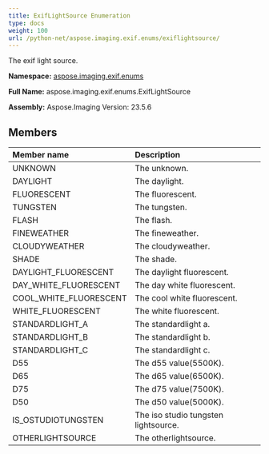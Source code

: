 ```yaml
---
title: ExifLightSource Enumeration
type: docs
weight: 100
url: /python-net/aspose.imaging.exif.enums/exiflightsource/
---
```


The exif light source.

**Namespace:** [aspose.imaging.exif.enums](/imaging/python-net/aspose.imaging.exif.enums/)

**Full Name:** aspose.imaging.exif.enums.ExifLightSource

**Assembly:**  Aspose.Imaging Version: 23.5.6

## **Members**
|**Member name**|**Description**|
| :- | :- |
|UNKNOWN|The unknown.|
|DAYLIGHT|The daylight.|
|FLUORESCENT|The fluorescent.|
|TUNGSTEN|The tungsten.|
|FLASH|The flash.|
|FINEWEATHER|The fineweather.|
|CLOUDYWEATHER|The cloudyweather.|
|SHADE|The shade.|
|DAYLIGHT_FLUORESCENT|The daylight fluorescent.|
|DAY_WHITE_FLUORESCENT|The day white fluorescent.|
|COOL_WHITE_FLUORESCENT|The cool white fluorescent.|
|WHITE_FLUORESCENT|The white fluorescent.|
|STANDARDLIGHT_A|The standardlight a.|
|STANDARDLIGHT_B|The standardlight b.|
|STANDARDLIGHT_C|The standardlight c.|
|D55|The d55 value(5500K).|
|D65|The d65 value(6500K).|
|D75|The d75 value(7500K).|
|D50|The d50 value(5000K).|
|IS_OSTUDIOTUNGSTEN|The iso studio tungsten lightsource.|
|OTHERLIGHTSOURCE|The otherlightsource.|
